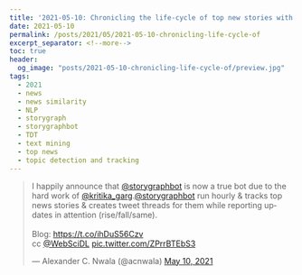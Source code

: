 ```yaml
---
title: '2021-05-10: Chronicling the life-cycle of top new stories with StoryGraphBot'
date: 2021-05-10
permalink: /posts/2021/05/2021-05-10-chronicling-life-cycle-of
excerpt_separator: <!--more-->
toc: true
header: 
  og_image: "posts/2021-05-10-chronicling-life-cycle-of/preview.jpg"
tags:
  - 2021
  - news
  - news similarity
  - NLP 
  - storygraph 
  - storygraphbot 
  - TDT 
  - text mining 
  - top news 
  - topic detection and tracking
---
```


<blockquote class="twitter-tweet"><p lang="en" dir="ltr">I happily announce that <a href="https://twitter.com/storygraphbot?ref_src=twsrc%5Etfw">@storygraphbot</a> is now a true bot due to the hard work of <a href="https://twitter.com/kritika_garg?ref_src=twsrc%5Etfw">@kritika_garg</a>.<a href="https://twitter.com/storygraphbot?ref_src=twsrc%5Etfw">@storygraphbot</a> run hourly &amp; tracks top news stories &amp; creates tweet threads for them while reporting updates in attention (rise/fall/same).<br><br>Blog: <a href="https://t.co/ihDuS56Czv">https://t.co/ihDuS56Czv</a><br>cc <a href="https://twitter.com/WebSciDL?ref_src=twsrc%5Etfw">@WebSciDL</a> <a href="https://t.co/ZPrrBTEbS3">pic.twitter.com/ZPrrBTEbS3</a></p>&mdash; Alexander C. Nwala (@acnwala) <a href="https://twitter.com/acnwala/status/1391839676932235265?ref_src=twsrc%5Etfw">May 10, 2021</a></blockquote>
<script async src="https://platform.twitter.com/widgets.js" charset="utf-8"></script>